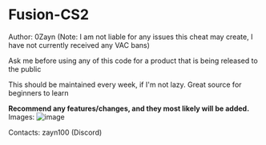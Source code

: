 # Fusion-CS2

Author: 0Zayn
(Note: I am not liable for any issues this cheat may create, I have not currently received any VAC bans)

Ask me before using any of this code for a product that is being released to the public

This should be maintained every week, if I'm not lazy.
Great source for beginners to learn

**Recommend any features/changes, and they most likely will be added.**
Images:
![image](https://github.com/user-attachments/assets/9437db67-af86-4a4d-a2a5-85d2c2ae493f)

Contacts: zayn100 (Discord)
